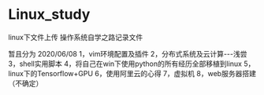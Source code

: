 # Linux_study
linux下文件上传
操作系统自学之路记录文件

暂且分为 2020/06/08
1，vim环境配置及插件
2，分布式系统及云计算---浅尝
3，shell实用脚本
4，将自己在win下使用python的所有经历全部移植到linux
5，linux下的Tensorflow+GPU
6，使用阿里云的心得
7，虚拟机
8，web服务器搭建（不确定）
